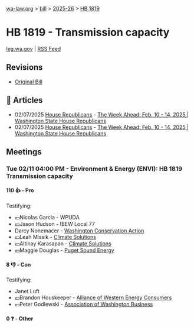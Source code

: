 [wa-law.org](/) > [bill](/bill/) > [2025-26](/bill/2025-26/) > [HB 1819](/bill/2025-26/hb/1819/)

# HB 1819 - Transmission capacity
[leg.wa.gov](https://app.leg.wa.gov/billsummary?BillNumber=1819&Year=2025&Initiative=false) | [RSS Feed](./rss.xml)

## Revisions
* [Original Bill](1/)

## 📰 Articles
* 02/07/2025 [House Republicans](/org/house_republicans/) - [The Week Ahead: Feb. 10 - 14, 2025 | Washington State House Republicans](http://houserepublicans.wa.gov/week/the-week-ahead-feb-10-14-2025/#:~:text=HB%201819)
* 02/07/2025 [House Republicans](/org/house_republicans/) - [The Week Ahead: Feb. 10 - 14, 2025 | Washington State House Republicans](https://houserepublicans.wa.gov/week/the-week-ahead-feb-10-14-2025/#:~:text=HB%201819)

## Meetings
### Tue 02/11 04:00 PM - Environment & Energy (ENVI): HB 1819 Transmission capacity
#### 110 👍 - Pro
Testifying:
* 💵Nicolas Garcia - WPUDA
* 💵Jason Hudson - IBEW Local 77
* Darcy Nonemacer - [Washington Conservation Action](/org/washington_conservation_action/)
* 💵Leah Missik - [Climate Solutions](/org/climate_solutions/)
* 💵Altinay Karasapan - [Climate Solutions](/org/climate_solutions/)
* 💵Maggie Douglas - [Puget Sound Energy](/org/puget_sound_energy_inc/)

#### 8 👎 - Con
Testifying:
* Janet Luft
* 💵Brandon Houskeeper - [Alliance of Western Energy Consumers](/org/alliance_of_western_energy_consumers/)
* 💵Peter Godlewski - [Association of Washington Business](/org/association_of_washington_business/)

#### 0 ❓ - Other
